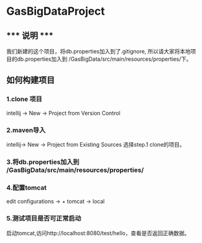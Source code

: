 # GasBigDataProject
## *** 说明 ***
我们新建的这个项目，将db.properties加入到了.gitignore, 所以请大家将本地项目的db.properties加入到
/GasBigData/src/main/resources/properties/下。

## 如何构建项目

### 1.clone 项目
intellij -> New -> Project from Version Control
### 2.maven导入
intellij-> New -> Project from Existing Sources 选择step.1 clone的项目。
### 3.将db.properties加入到 /GasBigData/src/main/resources/properties/
### 4.配置tomcat
edit configurations -> + tomcat -> local
### 5.测试项目是否可正常启动
启动tomcat,访问http://localhost:8080/test/hello，查看是否返回正确数据。